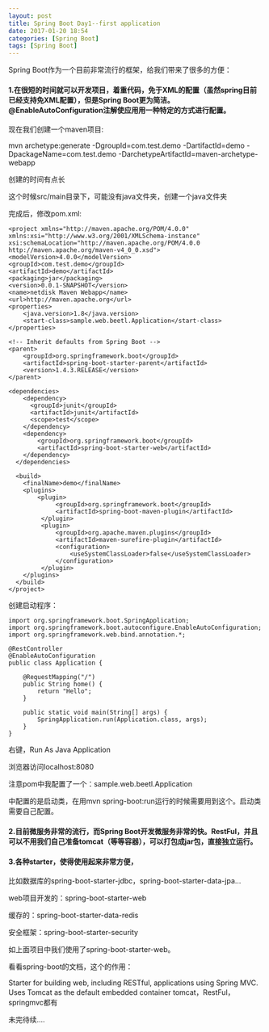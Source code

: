```yaml
---
layout: post
title: Spring Boot Day1--first application
date: 2017-01-20 18:54
categories: [Spring Boot]
tags: [Spring Boot]
---
```

Spring Boot作为一个目前非常流行的框架，给我们带来了很多的方便：

#### 1.在很短的时间就可以开发项目，着重代码，免于XML的配置（虽然spring目前已经支持免XML配置），但是Spring Boot更为简洁。@EnableAutoConfiguration注解使应用用一种特定的方式进行配置。

现在我们创建一个maven项目:

mvn archetype:generate -DgroupId=com.test.demo -DartifactId=demo -DpackageName=com.test.demo -DarchetypeArtifactId=maven-archetype-webapp

创建的时间有点长

这个时候src/main目录下，可能没有java文件夹，创建一个java文件夹

完成后，修改pom.xml:

    <project xmlns="http://maven.apache.org/POM/4.0.0" xmlns:xsi="http://www.w3.org/2001/XMLSchema-instance"
	xsi:schemaLocation="http://maven.apache.org/POM/4.0.0 http://maven.apache.org/maven-v4_0_0.xsd">
	<modelVersion>4.0.0</modelVersion>
	<groupId>com.test.demo</groupId>
	<artifactId>demo</artifactId>
	<packaging>jar</packaging>
	<version>0.0.1-SNAPSHOT</version>
	<name>netdisk Maven Webapp</name>
	<url>http://maven.apache.org</url>
	<properties>
		<java.version>1.8</java.version>
		<start-class>sample.web.beetl.Application</start-class>
	</properties>
  
	<!-- Inherit defaults from Spring Boot -->
	<parent>
		<groupId>org.springframework.boot</groupId>
		<artifactId>spring-boot-starter-parent</artifactId>
		<version>1.4.3.RELEASE</version>
	</parent>
  
	<dependencies>
	    <dependency>
	      <groupId>junit</groupId>
	      <artifactId>junit</artifactId>
	      <scope>test</scope>
	    </dependency>
		<dependency>
			<groupId>org.springframework.boot</groupId>
			<artifactId>spring-boot-starter-web</artifactId>
		</dependency>
	  </dependencies>
  
	  <build>
	    <finalName>demo</finalName>
	    <plugins>
			<plugin>
	             <groupId>org.springframework.boot</groupId>
	             <artifactId>spring-boot-maven-plugin</artifactId>
	         </plugin>
	         <plugin>
	             <groupId>org.apache.maven.plugins</groupId>
	             <artifactId>maven-surefire-plugin</artifactId>
	             <configuration>
	                 <useSystemClassLoader>false</useSystemClassLoader>
	             </configuration>
	         </plugin>
		</plugins>
	  </build>
	</project>


创建启动程序：

	import org.springframework.boot.SpringApplication;
	import org.springframework.boot.autoconfigure.EnableAutoConfiguration;
	import org.springframework.web.bind.annotation.*;
	
	@RestController
	@EnableAutoConfiguration
	public class Application {
	
		@RequestMapping("/")
		public String home() {
			return "Hello";
		}
		
		public static void main(String[] args) {
			SpringApplication.run(Application.class, args);
		}
	}


右键，Run As Java Application
 
浏览器访问localhost:8080


注意pom中我配置了一个：<start-class>sample.web.beetl.Application</start-class>

<start-class>中配置的是启动类，在用mvn spring-boot:run运行的时候需要用到这个。启动类需要自己配置。


#### 2.目前微服务非常的流行，而Spring Boot开发微服务非常的快。RestFul，并且可以不用我们自己准备tomcat（等等容器），可以打包成jar包，直接独立运行。

#### 3.各种starter，使得使用起来非常方便，

比如数据库的spring-boot-starter-jdbc，spring-boot-starter-data-jpa...

web项目开发的：spring-boot-starter-web

缓存的：spring-boot-starter-data-redis

安全框架：spring-boot-starter-security

如上面项目中我们使用了spring-boot-starter-web。

看看spring-boot的文档，这个的作用：
	
Starter for building web, including RESTful, applications using Spring MVC. Uses Tomcat as the default embedded container
tomcat，RestFul，springmvc都有


未完待续....